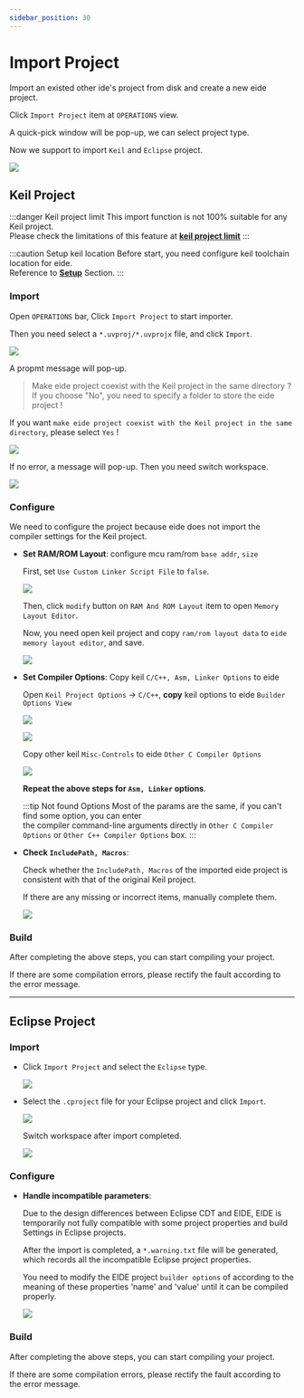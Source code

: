 ```yaml
---
sidebar_position: 30
---
```


# Import Project

Import an existed other ide's project from disk and create a new eide project.

Click `Import Project` item at `OPERATIONS` view.

A quick-pick window will be pop-up, we can select project type.

Now we support to import `Keil` and `Eclipse` project.

![](/docs_img/imp_prj_sel.png)

## Keil Project

:::danger Keil project limit
This import function is not 100% suitable for any Keil project.<br/>
Please check the limitations of this feature at [**keil project limit**](../notice/keil_project_limit#keil-projects)
:::

:::caution Setup keil location
Before start, you need configure keil toolchain location for eide.<br/>
Reference to [**Setup**](setup#configure-toolchains) Section.
:::

### Import

Open `OPERATIONS` bar, Click `Import Project` to start importer.

Then you need select a `*.uvproj/*.uvprojx` file, and click `Import`.

![](/docs_img/imp_prj_sel_uvfile.png)

A propmt message will pop-up.

> Make eide project coexist with the Keil project in the same directory ? 
> If you choose "No", you need to specify a folder to store the eide project !

If you want `make eide project coexist with the Keil project in the same directory`, please select `Yes` !

![](/docs_img/imp_prj_compate_hint.png)

If no error, a message will pop-up. Then you need switch workspace.

![](/docs_img/imp_prj_ok.png)

### Configure

We need to configure the project because eide does not import the compiler settings for the Keil project.

- **Set RAM/ROM Layout**: configure mcu ram/rom `base addr`, `size`

  First, set `Use Custom Linker Script File` to `false`.

  ![](/docs_img/imp_keil_mem_layout.png)
  
  Then, click `modify` button on `RAM And ROM Layout` item to open `Memory Layout Editor`.

  Now, you need open keil project and copy `ram/rom layout data` to `eide memory layout editor`, and save.

  ![](/docs_img/imp_keil_mem_layout_2.png)

- **Set Compiler Options**: Copy keil `C/C++, Asm, Linker Options` to eide

  Open `Keil Project Options` -> `C/C++`, **copy** keil options to eide `Builder Options View`

  ![](/docs_img/keil_mdk_cpp_opt.png)

  ![](/docs_img/eide_builer_options.png)

  Copy other keil `Misc-Controls` to eide `Other C Compiler Options`

  ![](/docs_img/imp_prj_cpy_keil_opts.png)

  **Repeat the above steps for `Asm, Linker` options**.

  :::tip Not found Options
  Most of the params are the same, if you can't find some option, you can enter <br/>
  the compiler command-line arguments directly in `Other C Compiler Options` or `Other C++ Compiler Options` box.
  :::

- **Check `IncludePath, Macros`**: 

  Check whether the `IncludePath, Macros` of the imported eide project is consistent with that of the original Keil project. 
  
  If there are any missing or incorrect items, manually complete them.

  ![](/docs_img/eide_prj_attr.png)

### Build

After completing the above steps, you can start compiling your project.

If there are some compilation errors, please rectify the fault according to the error message.

---

## Eclipse Project

### Import

- Click `Import Project` and select the `Eclipse` type.

  ![](https://discuss.em-ide.com/assets/files/2022-07-17/1658067425-796397-image.png)

- Select the `.cproject` file for your Eclipse project and click `Import`.

  ![](https://discuss.em-ide.com/assets/files/2022-07-17/1658065407-902585-image.png)

  Switch workspace after import completed.

  ![](https://discuss.em-ide.com/assets/files/2022-07-17/1658065572-456315-image.png)

### Configure 

- **Handle incompatible parameters**:

  Due to the design differences between Eclipse CDT and EIDE, EIDE is temporarily not fully compatible with some project properties and build Settings in Eclipse projects. 
  
  After the import is completed, a `*.warning.txt` file will be generated, which records all the incompatible Eclipse project properties. 
  
  You need to modify the EIDE project `builder options` of according to the meaning of these properties 'name' and 'value' until it can be compiled properly.

  ![](https://discuss.em-ide.com/assets/files/2022-07-17/1658065778-746145-image.png)

### Build

After completing the above steps, you can start compiling your project.

If there are some compilation errors, please rectify the fault according to the error message.

